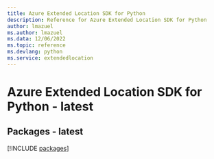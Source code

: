 ```yaml
---
title: Azure Extended Location SDK for Python
description: Reference for Azure Extended Location SDK for Python
author: lmazuel
ms.author: lmazuel
ms.data: 12/06/2022
ms.topic: reference
ms.devlang: python
ms.service: extendedlocation
---
```

# Azure Extended Location SDK for Python - latest
## Packages - latest
[!INCLUDE [packages](extended-location-index.md)]